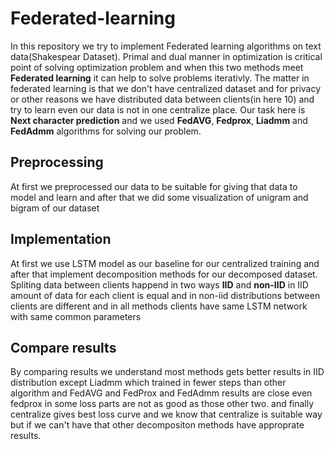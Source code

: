 # Federated-learning
In this repository we try to implement Federated learning algorithms on text data(Shakespear Dataset).
Primal and dual manner in optimization is critical point of solving optimization problem and when this two methods meet **Federated learning** it can help to solve problems iterativly.
The matter in federated learning is that we don't have centralized dataset and for privacy or other reasons we have distributed data between clients(in here 10) and try to learn even our data is not in one centralize place.
Our task here is **Next character prediction** and we used **FedAVG**, **Fedprox**, **Liadmm** and  **FedAdmm** algorithms for solving our problem.
## Preprocessing
At first we preprocessed our data to be suitable for giving that data to model and learn and after that we did some visualization of unigram and bigram of our dataset
## Implementation
At first we use LSTM model as our baseline for our centralized training and after that implement decomposition methods for our decomposed dataset. Spliting data between clients happend in two ways **IID** and **non-IID** in IID amount of data for each client is equal and in non-iid distributions between clients are different and in all methods clients have same LSTM network with same common parameters
## Compare results
By comparing results we understand most methods gets better results in IID distribution except Liadmm which trained in fewer steps than other algorithm and FedAVG and FedProx and FedAdmm results are close even fedprox in some loss parts are not as good as those other two. and finally centralize gives best loss curve and we know that centralize is suitable way but if we can't have that other decompositon methods have approprate results.


